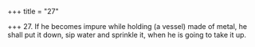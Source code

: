 +++
title = "27"

+++
27. If he becomes impure while holding (a vessel) made of metal, he shall put it down, sip water and sprinkle it, when he is going to take it up.
